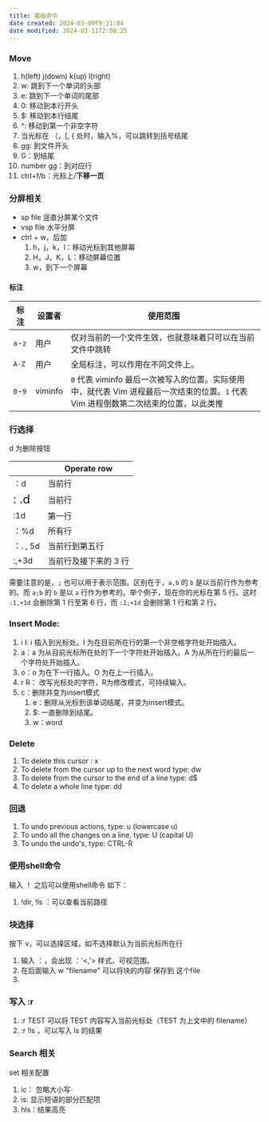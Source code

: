 ```yaml
---
title: 基础命令
date created: 2024-03-09T9:31:04
date modified: 2024-03-11T2:08:25
---
```


### Move

1. h(left) j(down) k(up) l(right)
2. w: 跳到下一个单词的头部
3. e: 跳到下一个单词的尾部
4. 0: 移动到本行开头
5. $: 移动到本行结尾
6. ^: 移动到第一个非空字符
7. 当光标在 （，\[, { 处时，输入%，可以跳转到括号结尾
8. gg: 到文件开头
9. G：到结尾
10. number gg：到对应行
11. ctrl+f/b：光标上/**下移一页**

### 分屏相关

- sp file 竖直分屏某个文件
- vsp file 水平分屏
- ctrl + w，后加
	1. h，j，k，l：移动光标到其他屏幕
	2. H，J，K，L：移动屏幕位置
	3. w，到下一个屏幕

#### 标注

| 标注      | 设置者     | 使用范围                                                                             |
| ------- | ------- | -------------------------------------------------------------------------------- |
| `a`-`z` | 用户 <br> | 仅对当前的一个文件生效，也就意味着只可以在当前文件中跳转                                                     |
| `A-Z`   | 用户      | 全局标注，可以作用在不同文件上。                                                                 |
| `0`-`9` | viminfo | `0` 代表 viminfo 最后一次被写入的位置。实际使用中，就代表 Vim 进程最后一次结束的位置。`1` 代表 Vim 进程倒数第二次结束的位置，以此类推 |

### 行选择

d 为删除按钮

|                          | Operate row  |
| ------------------------ | ------------ |
| ：d                       | 当前行          |
| <font size=5>: .d</font> | 当前行          |
| :1d                      | 第一行          |
| ：%d                      | 所有行          |
| ：. , 5d                  | 当前行到第五行      |
| :,+3d                    | 当前行及接下来的 3 行 |

需要注意的是，`;` 也可以用于表示范围。区别在于，`a,b` 的 `b` 是以当前行作为参考的。而 `a;b` 的 `b` 是以 `a` 行作为参考的。举个例子，现在你的光标在第 5 行。这时 `:1,+1d` 会删除第 1 行至第 6 行，而 `:1;+1d` 会删除第 1 行和第 2 行。

### Insert Mode:

1. i I: i 插入到光标处。I 为在目前所在行的第一个非空格字符处开始插入。
2. a：a 为从目前光标所在处的下一个字符处开始插入。A 为从所在行的最后一个字符处开始插入。
3. o：o 为在下一行插入。O 为在上一行插入。
4. r R： 改写光标处的字符，R为修改模式，可持续输入。
5. c：删除并变为insert模式
	1. e：删除从光标到该单词结尾，并变为insert模式。
	2. $: 一直删除到结尾。
	3. w：word

### Delete

1. To delete this cursor : x
2. To delete from the cursor up to the next word type: dw
3. To delete from the cursor to the end of a line type: d$
4. To delete a whole line type: dd

### 回退

1. To undo previous actions, type: u (lowercase u)
2. To undo all the changes on a line, type: U (capital U)
3. To undo the undo's, type: CTRL-R      

### 使用shell命令

输入 ！ 之后可以使用shell命令 如下：
1. !dir, !ls ：可以查看当前路径

### 块选择

按下 v，可以选择区域，如不选择默认为当前光标所在行
1. 输入 ：，会出现 ：'<,'> 样式，可视范围。
2. 在后面输入 w "filename" 可以将块的内容 保存到 这个file
3.  

### 写入 :r

1. :r TEST 可以将 TEST 内容写入当前光标处（TEST 为上文中的 filename）
2. :r !ls ，可以写入 ls 的结果

### Search 相关

set 相关配置
1. ic： 忽略大小写·
2. is: 显示短语的部分匹配项
3. hls：结果高亮
